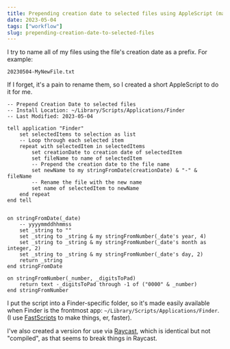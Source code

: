 ```yaml
---
title: Prepending creation date to selected files using AppleScript (macOS)
date: 2023-05-04
tags: ["workflow"]
slug: prepending-creation-date-to-selected-files
---
```



I try to name all of my files using the file's creation date as a prefix. For example:

`20230504-MyNewFile.txt`

If I forget, it's a pain to rename them, so I created a short AppleScript to do it for me.

```applescript
-- Prepend Creation Date to selected files
-- Install Location: ~/Library/Scripts/Applications/Finder
-- Last Modified: 2023-05-04

tell application "Finder"
	set selectedItems to selection as list
	-- Loop through each selected item
	repeat with selectedItem in selectedItems
		set creationDate to creation date of selectedItem
		set fileName to name of selectedItem
		-- Prepend the creation date to the file name
		set newName to my stringFromDate(creationDate) & "-" & fileName
		-- Rename the file with the new name
		set name of selectedItem to newName
	end repeat
end tell


on stringFromDate(_date)
	-- yyyymmddhhmmss
	set _string to ""
	set _string to _string & my stringFromNumber(_date's year, 4)
	set _string to _string & my stringFromNumber(_date's month as integer, 2)
	set _string to _string & my stringFromNumber(_date's day, 2)
	return _string
end stringFromDate

on stringFromNumber(_number, _digitsToPad)
	return text -_digitsToPad through -1 of ("0000" & _number)
end stringFromNumber
```

I put the script into a Finder-specific folder, so it's made easily available when Finder is the frontmost app: `~/Library/Scripts/Applications/Finder`. (I use [FastScripts](https://redsweater.com/fastscripts/) to make things, er, faster).

I've also created a version for use via [Raycast](https://www.raycast.com/), which is identical but not "compiled", as that seems to break things in Raycast.


